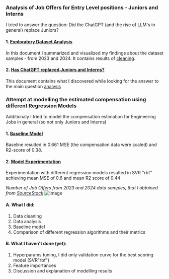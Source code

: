 ### Analysis of Job Offers for Entry Level positions - Juniors and Interns
I tried to answer the question: Did the ChatGPT (and the rise of LLM's in general) replace Juniors?
  #### 1. [Exploratory Dataset Analysis](https://github.com/anopsy/Juniors_vs_ChatGPT/blob/main/dataset_EDA.md)
  In this document I summarized and visualized my findings about the dataset samples - from 2023 and 2024.
  It contains results of [cleaning](https://github.com/anopsy/Juniors_vs_ChatGPT/blob/main/dry_cleaning.ipynb).
  #### 2. [Has ChatGPT replaced Juniors and Interns?](https://github.com/anopsy/Juniors_vs_ChatGPT/blob/main/Has%20ChatGPT%20replaced%20Juniors.md)
  This document contains what I discovered while looking for the answer to the main question [analysis](https://github.com/anopsy/Juniors_vs_ChatGPT/blob/main/analysis.ipynb)


###  Attempt at modelling the estimated compensation using different Regression Models
Additionaly I tried to model the compensation estimation for Engineering Jobs in general (so not only Juniors and Interns)
#### 1. [Baseline Model](https://github.com/anopsy/Juniors_vs_ChatGPT/blob/main/model/dry_baseline.ipynb)
Baseline resulted in 0.661 MSE (the compensation data were scaled) and R2-score of 0.38.
#### 2. [Model Experimentation](https://github.com/anopsy/Juniors_vs_ChatGPT/blob/main/model/model_exp.ipynb)
Experimentation with different regression models resulted in SVR "rbf" achieving mean MSE of 0.6 and mean R2 score of 0.44
        



_Number of Job Offers from 2023 and 2024 data samples, that I obtained from [SourceStack](https://sourcestack.co/)_
![image](https://github.com/anopsy/Juniors_vs_ChatGPT/assets/74981211/fd29a814-0616-4d22-a4cb-8dde936f019d)

#### A. What I did:
1. Data cleaning
2. Data analysis
3. Baseline model
4. Comparison of different regression algorithms and their metrics

#### B. What I haven't done (yet):
1. Hyperparams tuning, I did only validation curve for the best scoring model (SVR"rbf")
2. Feature importances
3. Discussion and explanation of modelling results
